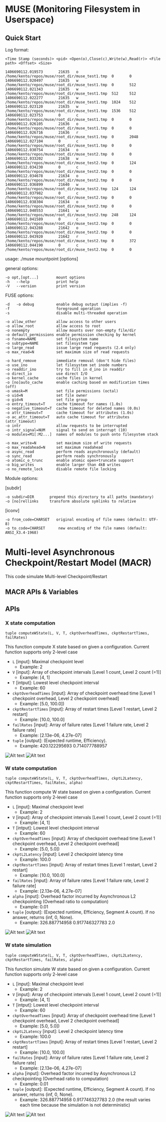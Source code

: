 MUSE (Monitoring Filesystem in Userspace)
=========================================

Quick Start
------------

Log format:

    <Time Stamp (seconds)> <pid> <Open(o),Close(c),Write(w),Read(r)> <File path> <Offset> <Size>

    1406690112.019573       21635   o       /home/kento/repos/muse/root_dir/muse_test1.tmp  0       0
    1406690112.020497       21635   w       /home/kento/repos/muse/root_dir/muse_test1.tmp  0       512
    1406690112.021343       21635   w       /home/kento/repos/muse/root_dir/muse_test1.tmp  512     512
    1406690112.022277       21635   w       /home/kento/repos/muse/root_dir/muse_test1.tmp  1024    512
    1406690112.023120       21635   w       /home/kento/repos/muse/root_dir/muse_test1.tmp  1536    512
    1406690112.023753       0       c       /home/kento/repos/muse/root_dir/muse_test1.tmp  0       0
    1406690112.026105       21636   o       /home/kento/repos/muse/root_dir/muse_test1.tmp  0       0
    1406690112.026716       21636   r       /home/kento/repos/muse/root_dir/muse_test1.tmp  0       2048
    1406690112.027104       0       c       /home/kento/repos/muse/root_dir/muse_test1.tmp  0       0
    1406690112.030754       21634   o       /home/kento/repos/muse/root_dir/muse_test2.tmp  0       0
    1406690112.033202       21638   w       /home/kento/repos/muse/root_dir/muse_test2.tmp  0       124
    1406690112.034230       0       c       /home/kento/repos/muse/root_dir/muse_test2.tmp  0       0
    1406690112.034678       21634   o       /home/kento/repos/muse/root_dir/muse_test2.tmp  0       0
    1406690112.036899       21640   w       /home/kento/repos/muse/root_dir/muse_test2.tmp  124     124
    1406690112.037982       0       c       /home/kento/repos/muse/root_dir/muse_test2.tmp  0       0
    1406690112.038304       21634   o       /home/kento/repos/muse/root_dir/muse_test2.tmp  0       0
    1406690112.040553       21641   w       /home/kento/repos/muse/root_dir/muse_test2.tmp  248     124
    1406690112.041589       0       c       /home/kento/repos/muse/root_dir/muse_test2.tmp  0       0
    1406690112.043288       21642   o       /home/kento/repos/muse/root_dir/muse_test2.tmp  0       0
    1406690112.043920       21642   r       /home/kento/repos/muse/root_dir/muse_test2.tmp  0       372
    1406690112.044190       0       c       /home/kento/repos/muse/root_dir/muse_test2.tmp  0       0


usage: ./muse mountpoint [options]

general options:

    -o opt,[opt...]        mount options
    -h   --help            print help
    -V   --version         print version

FUSE options:

    -d   -o debug          enable debug output (implies -f)
    -f                     foreground operation
    -s                     disable multi-threaded operation

    -o allow_other         allow access to other users
    -o allow_root          allow access to root
    -o nonempty            allow mounts over non-empty file/dir
    -o default_permissions enable permission checking by kernel
    -o fsname=NAME         set filesystem name
    -o subtype=NAME        set filesystem type
    -o large_read          issue large read requests (2.4 only)
    -o max_read=N          set maximum size of read requests

    -o hard_remove         immediate removal (don't hide files)
    -o use_ino             let filesystem set inode numbers
    -o readdir_ino         try to fill in d_ino in readdir
    -o direct_io           use direct I/O
    -o kernel_cache        cache files in kernel
    -o [no]auto_cache      enable caching based on modification times (off)
    -o umask=M             set file permissions (octal)
    -o uid=N               set file owner
    -o gid=N               set file group
    -o entry_timeout=T     cache timeout for names (1.0s)
    -o negative_timeout=T  cache timeout for deleted names (0.0s)
    -o attr_timeout=T      cache timeout for attributes (1.0s)
    -o ac_attr_timeout=T   auto cache timeout for attributes (attr_timeout)
    -o intr                allow requests to be interrupted
    -o intr_signal=NUM     signal to send on interrupt (10)
    -o modules=M1[:M2...]  names of modules to push onto filesystem stack

    -o max_write=N         set maximum size of write requests
    -o max_readahead=N     set maximum readahead
    -o async_read          perform reads asynchronously (default)
    -o sync_read           perform reads synchronously
    -o atomic_o_trunc      enable atomic open+truncate support
    -o big_writes          enable larger than 4kB writes
    -o no_remote_lock      disable remote file locking

Module options:

[subdir]

    -o subdir=DIR	    prepend this directory to all paths (mandatory)
    -o [no]rellinks	    transform absolute symlinks to relative

[iconv]

    -o from_code=CHARSET   original encoding of file names (default: UTF-8)
    -o to_code=CHARSET	    new encoding of the file names (default: ANSI_X3.4-1968)


Multi-level Asynchronous Checkpoint/Restart Model (MACR)
====================================
This code simulate Multi-level Checkpoint/Restart

MACR APIs & Variables
-----------------------
## APIs

### X state computation
    tuple computeWState(L, V, T, ckptOverheadTimes, ckptRestartTimes, failRates)
This function compute X state based on given a configuration. Current function supports only 2-level case    

* `L` [input]: Maximal checkpoint level 
    * Example: 2
* `V` [input]: Array of checkpoint intervals [Level 1 count, Level 2 count (=1)] 
    * Example: [4, 1]
* `T` [intput]: Lowest level checkpoint interval
    * Example: 60
* `ckptOverheadTimes` [input]: Array of checkpoint overhead time [Level 1 checkpoint overhead, Level 2 checkpoint overhead] 
    * Example: [5.0, 100.0])   
* `ckptRestartTimes` [input]: Array of restart times [Level 1 restart, Level 2 restart] 
    * Example:  [10.0, 100.0]
* `failRates` [input]: Array of failure rates [Level 1 failure rate, Level 2 failure rate] 
    * Example:  [2.13e-06, 4.27e-07]
* `tuple` [output]: (Expected runtime, Efficiency).
    * Example: 420.122295693 0.714077788957
    
![Alt text](https://bitbucket.org/sato5/mcr_model/wiki/img/computeXState.png)
![Alt text](https://bitbucket.org/sato5/mcr_model/wiki/img/optimizeXState.png)

### W state computation
    tuple computeWState(L, V, T, ckptOverheadTimes, ckptL2Latency, ckptRestartTimes, failRates, alpha)
This function compute W state based on given a configuration. Current function supports only 2-level case    

* `L` [input]: Maximal checkpoint level 
    * Example: 2
* `V` [input]: Array of checkpoint intervals [Level 1 count, Level 2 count (=1)] 
    * Example: [4, 1]
* `T` [intput]: Lowest level checkpoint interval
    * Example: 60
* `ckptOverheadTimes` [input]: Array of checkpoint overhead time [Level 1 checkpoint overhead, Level 2 checkpoint overhead] 
    * Example: [5.0, 5.0])   
* `ckptL2Latency` [input]: Level 2 checkpoint latency time 
    * Example: 100.0
* `ckptRestartTimes` [input]: Array of restart times [Level 1 restart, Level 2 restart] 
    * Example:  [10.0, 100.0]
* `failRates` [input]: Array of failure rates [Level 1 failure rate, Level 2 failure rate] 
    * Example:  [2.13e-06, 4.27e-07]
* `alpha` [input]: Overhead factor incurred by Asynchronous L2 checkpointing (Overhead ratio to computation) 
    * Example: 0.01
* `tuple` [output]: (Expected runtime, Efficiency, Segment A count). If no answer, returns (inf, 0, None).
    * Example: 326.887714958 0.917746327783 2.0
    
![Alt text](https://bitbucket.org/sato5/mcr_model/wiki/img/computeWState.png)
![Alt text](https://bitbucket.org/sato5/mcr_model/wiki/img/optimizeWState.png)

### W state simulation
    tuple computeWState(L, V, T, ckptOverheadTimes, ckptL2Latency, ckptRestartTimes, failRates, alpha)
This function simulate W state based on given a configuration. Current function supports only 2-level case    

* `L` [input]: Maximal checkpoint level 
    * Example: 2
* `V` [input]: Array of checkpoint intervals [Level 1 count, Level 2 count (=1)] 
    * Example: [4, 1]
* `T` [intput]: Lowest level checkpoint interval
    * Example: 60
* `ckptOverheadTimes` [input]: Array of checkpoint overhead time [Level 1 checkpoint overhead, Level 2 checkpoint overhead] 
    * Example: [5.0, 5.0])   
* `ckptL2Latency` [input]: Level 2 checkpoint latency time 
    * Example: 100.0
* `ckptRestartTimes` [input]: Array of restart times [Level 1 restart, Level 2 restart] 
    * Example:  [10.0, 100.0]
* `failRates` [input]: Array of failure rates [Level 1 failure rate, Level 2 failure rate] 
    * Example:  [2.13e-06, 4.27e-07]
* `alpha` [input]: Overhead factor incurred by Asynchronous L2 checkpointing (Overhead ratio to computation) 
    * Example: 0.01
* `tuple` [output]: (Expected runtime, Efficiency, Segment A count). If no answer, returns (inf, 0, None).
    * Example: 326.887714958 0.917746327783 2.0 (the result varies each time because the simulation is not deterministic)

![Alt text](https://bitbucket.org/sato5/mcr_model/wiki/img/simulateWState-example.png)
![Alt text](https://bitbucket.org/sato5/mcr_model/wiki/img/simulateWState.png)